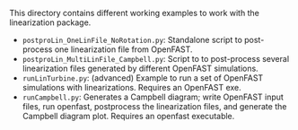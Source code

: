 This directory contains different working examples to work with the linearization package.


- `postproLin_OneLinFile_NoRotation.py`: Standalone script to post-process one linearization file from OpenFAST. 
- `postproLin_MultiLinFile_Campbell.py`: Script to to post-process several linearization files generated by different OpenFAST simulations.
- `runLinTurbine.py`: (advanced) Example to run a set of OpenFAST simulations with linearizations. Requires an OpenFAST exe.
- `runCampbell.py`: Generates a Campbell diagram; write OpenFAST input files, run openfast, postprocess the linearization files, and generate the Campbell diagram plot. Requires an openfast executable.
